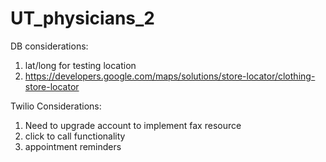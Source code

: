 # UT_physicians_2

DB considerations:
  1. lat/long for testing location
  2. https://developers.google.com/maps/solutions/store-locator/clothing-store-locator
  
   

Twilio Considerations:
  1. Need to upgrade account to implement fax resource
  2. click to call functionality
  3. appointment reminders


